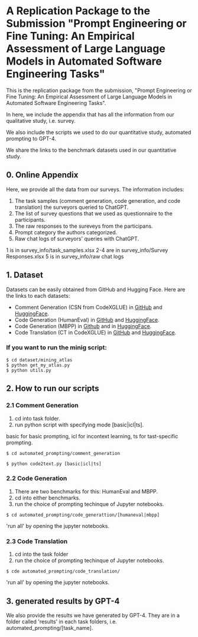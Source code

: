 # A Replication Package to the Submission "Prompt Engineering or Fine Tuning: An Empirical Assessment of Large Language Models in Automated Software Engineering Tasks"

This is the replication package from the submission, "Prompt Engineering or Fine Tuning: An Empirical Assessment of Large Language Models in Automated Software Engineering Tasks".

In here, we include the appendix that has all the information from our qualitative study, i.e. survey.

We also include the scripts we used to do our quantitative study, automated prompting to GPT-4.

We share the links to the benchmark datasets used in our quantitative study.

## 0. Online Appendix
Here, we provide all the data from our surveys.
The information includes:

1. The task samples (comment generation, code generation, and code translation) the surveyors queried to ChatGPT.
2. The list of survey questions that we used as questionnaire to the participants.
3. The raw responses to the sureveys from the participans.
4. Prompt category the authors categorized.
5. Raw chat logs of surveyors' queries with ChatGPT.

1 is in survey_info/task_samples.xlsx
2-4 are in survey_info/Survey Responses.xlsx
5 is in survey_info/raw chat logs


## 1. Dataset
Datasets can be easily obtained from GitHub and Hugging Face. Here are the links to each datasets:

- Comment Generation (CSN from CodeXGLUE) in [GitHub](https://github.com/microsoft/CodeXGLUE/tree/main/Code-Text/code-to-text) and [HuggingFace](https://huggingface.co/datasets/code_x_glue_ct_code_to_text).
- Code Generation (HumanEval) in [GitHub](https://github.com/openai/human-eval) and [HuggingFace](https://huggingface.co/datasets/openai_humaneval).
- Code Generation (MBPP) in [Github](https://github.com/google-research/google-research/tree/master/mbpp) and in [HuggingFace](https://huggingface.co/datasets/mbpp).
- Code Translation (CT in CodeXGLUE) in [GitHub](https://github.com/microsoft/CodeXGLUE/tree/main/Code-Code/code-to-code-trans) and [HuggingFace](https://huggingface.co/datasets/code_x_glue_cc_code_to_code_trans).



### If you want to run the minig script:

```
$ cd dataset/mining_atlas
$ python get_my_atlas.py
$ python utils.py
```

## 2. How to run our scripts
### 2.1 Comment Generation
1. cd into task folder.
2. run python script with specifying mode [basic|icl|ts]. 

basic for basic prompting, icl for incontext learning, ts for tast-specific prompting.
```
$ cd automated_prompting/comment_generation

$ python code2text.py [basic|icl|ts]
```

### 2.2 Code Generation
1. There are two benchmarks for this: HumanEval and MBPP.
2. cd into either benchmarks.
3. run the choice of prompting techinque of Jupyter notebooks.

```
$ cd automated_prompting/code_generattion/[humaneval|mbpp]
```
'run all' by opening the jupyter notebooks.


### 2.3 Code Translation
1. cd into the task folder
3. run the choice of prompting techinque of Jupyter notebooks.

```
$ cde automated_prompting/code_translation/
```
'run all' by opening the jupyter notebooks.

## 3. generated results by GPT-4
We also provide the results we have generated by GPT-4.
They are in a folder called 'results' in each task folders, i.e. automated_prompting/[task_name].

